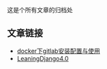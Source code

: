 这是个所有文章的归档处

## 文章链接

* [docker下gitlab安装配置与使用](src/4/docker下gitlab安装配置与使用.md)
* [LeaningDjango4.0](src/4/LeaningDjango4.0.md)